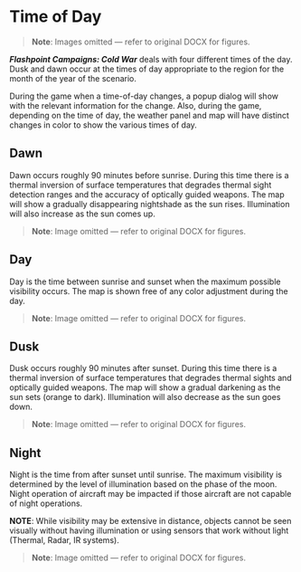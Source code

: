 # Time of Day

> **Note**: Images omitted — refer to original DOCX for figures.


__*Flashpoint Campaigns: Cold War*__ deals with four different times of the day\. Dusk and dawn occur at the times of day appropriate to the region for the month of the year of the scenario\. 

During the game when a time\-of\-day changes, a popup dialog will show with the relevant information for the change\. Also, during the game, depending on the time of day, the weather panel and map will have distinct changes in color to show the various times of day\.

## Dawn

Dawn occurs roughly 90 minutes before sunrise\. During this time there is a thermal inversion of surface temperatures that degrades thermal sight detection ranges and the accuracy of optically guided weapons\. The map will show a gradually disappearing nightshade as the sun rises\. Illumination will also increase as the sun comes up\.

> **Note**: Image omitted — refer to original DOCX for figures.



## Day 

Day is the time between sunrise and sunset when the maximum possible visibility occurs\. The map is shown free of any color adjustment during the day\.

> **Note**: Image omitted — refer to original DOCX for figures.



## Dusk 

Dusk occurs roughly 90 minutes after sunset\. During this time there is a thermal inversion of surface temperatures that degrades thermal sights and optically guided weapons\. The map will show a gradual darkening as the sun sets \(orange to dark\)\. Illumination will also decrease as the sun goes down\.

> **Note**: Image omitted — refer to original DOCX for figures.



## Night

Night is the time from after sunset until sunrise\. The maximum visibility is determined by the level of illumination based on the phase of the moon\. Night operation of aircraft may be impacted if those aircraft are not capable of night operations\.

__NOTE__: While visibility may be extensive in distance, objects cannot be seen visually without having illumination or using sensors that work without light \(Thermal, Radar, IR systems\)\.

> **Note**: Image omitted — refer to original DOCX for figures.



